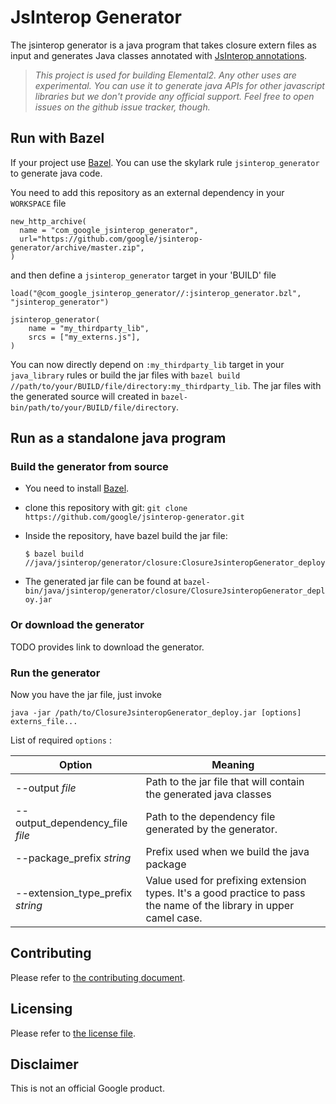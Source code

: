 JsInterop Generator
===================

The jsinterop generator is a java program that takes closure extern files as input and generates
Java classes annotated with [JsInterop annotations](https://goo.gl/agme3T).

> *This project is used for building Elemental2.
Any other uses are experimental. You can use it to generate java APIs for other javascript libraries but we don't provide any official support. Feel free to open issues on the github issue tracker, though.*

Run with Bazel
---------------
If your project use [Bazel](https://bazel.build). You can use the skylark rule `jsinterop_generator` to generate java code.

You need to add this repository as an external dependency in your `WORKSPACE` file

    new_http_archive(
      name = "com_google_jsinterop_generator",
      url="https://github.com/google/jsinterop-generator/archive/master.zip",
    )

and then define a `jsinterop_generator` target in your 'BUILD' file

    load("@com_google_jsinterop_generator//:jsinterop_generator.bzl", "jsinterop_generator")

    jsinterop_generator(
        name = "my_thirdparty_lib",
        srcs = ["my_externs.js"],
    )

You can now directly depend on `:my_thirdparty_lib` target in your `java_library` rules or build the jar files with `bazel build //path/to/your/BUILD/file/directory:my_thirdparty_lib`.
The jar files with the generated source will created in `bazel-bin/path/to/your/BUILD/file/directory`.

Run as a standalone java program
---------------------------------

### Build the generator from source

- You need to install [Bazel](https://bazel.build/versions/master/docs/install.html).
- clone this repository with git: `git clone https://github.com/google/jsinterop-generator.git`
- Inside the repository, have bazel build the jar file:

      $ bazel build //java/jsinterop/generator/closure:ClosureJsinteropGenerator_deploy.jar

- The generated jar file can be found at `bazel-bin/java/jsinterop/generator/closure/ClosureJsinteropGenerator_deploy.jar`

### Or download the generator
TODO provides link to download the generator.

### Run the generator
Now you have the jar file, just invoke

    java -jar /path/to/ClosureJsinteropGenerator_deploy.jar [options] externs_file...

List of required `options` :

Option | Meaning
------ | -------
--output _file_ | Path to the jar file that will contain the generated java classes
--output_dependency_file _file_ | Path to the dependency file generated by the generator.
--package_prefix _string_ | Prefix used when we build the java package
--extension_type_prefix _string_ | Value used for prefixing extension types. It's a good practice to pass the name of the library in upper camel case.


Contributing
------------
Please refer to [the contributing document](CONTRIBUTING.md).

Licensing
---------
Please refer to [the license file](LICENSE).

Disclaimer
----------
This is not an official Google product.


